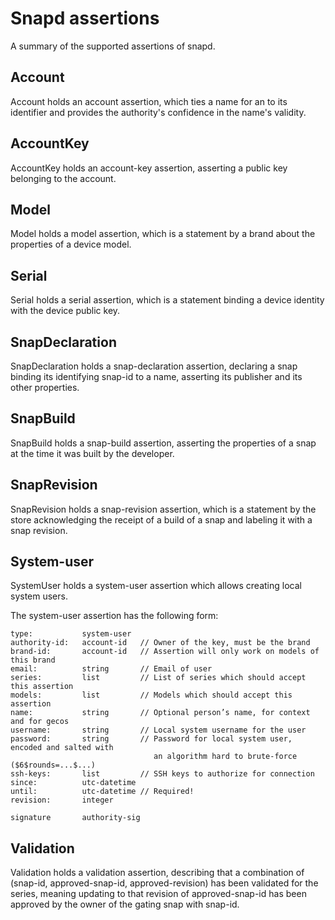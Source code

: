 # Snapd assertions

A summary of the supported assertions of snapd.

## Account

Account holds an account assertion, which ties a name for an to its
identifier and provides the authority's confidence in the name's
validity.

## AccountKey

AccountKey holds an account-key assertion, asserting a public key
belonging to the account.

## Model

Model holds a model assertion, which is a statement by a brand
about the properties of a device model.

## Serial

Serial holds a serial assertion, which is a statement binding a
device identity with the device public key.

## SnapDeclaration

SnapDeclaration holds a snap-declaration assertion, declaring a
snap binding its identifying snap-id to a name, asserting its
publisher and its other properties.

## SnapBuild

SnapBuild holds a snap-build assertion, asserting the properties of a snap
at the time it was built by the developer.

## SnapRevision

SnapRevision holds a snap-revision assertion, which is a statement by the
store acknowledging the receipt of a build of a snap and labeling it with a
snap revision.

## System-user

SystemUser holds a system-user assertion which allows creating local
system users.

The system-user assertion has the following form:
```
type:           system-user
authority-id:   account-id   // Owner of the key, must be the brand
brand-id:       account-id   // Assertion will only work on models of this brand
email:          string       // Email of user
series:         list         // List of series which should accept this assertion
models:         list         // Models which should accept this assertion
name:           string       // Optional person’s name, for context and for gecos
username:       string       // Local system username for the user
password:       string       // Password for local system user, encoded and salted with
                                an algorithm hard to brute-force ($6$rounds=...$...)
ssh-keys:       list         // SSH keys to authorize for connection
since:          utc-datetime
until:          utc-datetime // Required!
revision:       integer

signature       authority-sig
```

## Validation

Validation holds a validation assertion, describing that a combination of
(snap-id, approved-snap-id, approved-revision) has been validated for
the series, meaning updating to that revision of approved-snap-id
has been approved by the owner of the gating snap with snap-id.

